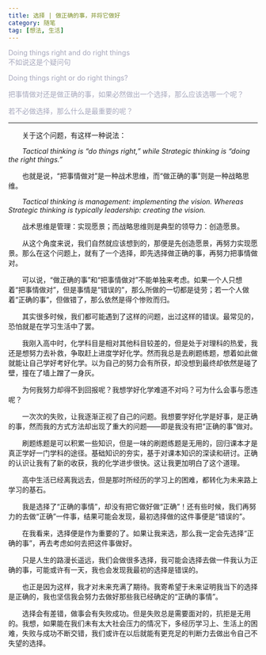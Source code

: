 ```yaml
---
title: 选择 | 做正确的事，并将它做好
category: 随笔
tag: [想法, 生活]
---
```


<font color=" #a7a8bd">Doing things right and do right things
<br>
不如说这是个疑问句<br>

Doing things right or do right things?<br>

把事情做对还是做正确的事，如果必然做出一个选择，那么应该选哪一个呢？<br>

若不必做选择，那么什么是最重要的呢？
</font>

------------

&emsp;&emsp;关于这个问题，有这样一种说法：

&emsp;&emsp;*Tactical thinking is “do things right,” while Strategic thinking is “doing the right things.”*

&emsp;&emsp;也就是说，“把事情做对”是一种战术思维，而“做正确的事”则是一种战略思维。

&emsp;&emsp;*Tactical thinking is management: implementing the vision. Whereas Strategic thinking is typically leadership: creating the vision.*

&emsp;&emsp;战术思维是管理：实现愿景；而战略思维则是典型的领导力：创造愿景。

&emsp;&emsp;从这个角度来说，我们自然就应该想到的，那便是先创造愿景，再努力实现愿景。那么在这个问题上，就有了一个选择，即先选择做正确的事，再努力把事情做对。

&emsp;&emsp;可以说，“做正确的事”和“把事情做对”不能单独来考虑。如果一个人只想着“把事情做对”，但是事情是“错误的”，那么所做的一切都是徒劳；若一个人做着“正确的事”，但做错了，那么依然是得个惨败而归。

&emsp;&emsp;其实很多时候，我们都可能遇到了这样的问题，出过这样的错误。最常见的，恐怕就是在学习生活中了罢。

&emsp;&emsp;我刚入高中时，化学科目是相对其他科目较差的，但是处于对理科的热爱，我还是想努力去补救，争取赶上进度学好化学。然而我总是去刷题练题，想着如此做就能让自己学好考好化学。以为自己的努力会有所获，却没想到最终却依然是碰了壁，撞在了墙上蹭了一身灰。

&emsp;&emsp;为何我努力却得不到回报呢？我想学好化学难道不对吗？可为什么会事与愿违呢？

&emsp;&emsp;一次次的失败，让我逐渐正视了自己的问题。我想要学好化学是好事，是正确的事，然而我的方式方法却出现了重大的问题——即是我没有把“正确的事”做对。

&emsp;&emsp;刷题练题是可以积累一些知识，但是一味的刷题练题是无用的，回归课本才是真正学好一门学科的途径。基础知识的夯实，基于对课本知识的深读和研讨。正确的认识让我有了新的收获，我的化学进步很快。这让我更加明白了这个道理。

&emsp;&emsp;高中生活已经离我远去，但是那时所经历的学习上的困难，都转化为未来路上学习的基石。

&emsp;&emsp;我是选择了“正确的事情”，却没有把它做好做“正确”！还有些时候，我们再努力的去做“正确”一件事，结果可能会发现，最初选择做的这件事便是“错误的”。

&emsp;&emsp;在我看来，选择便是作为重要的了。如果让我来选，那么我一定会先选择“正确的事”，再去考虑如何去把这件事做好。

&emsp;&emsp;只是人生的路漫长遥远，我们会做很多选择，我可能会选择去做一件我认为正确的事，可能或许有一天，我也会发现我最初的选择是错误的。

&emsp;&emsp;也正是因为这样，我才对未来充满了期待。我寄希望于未来证明我当下的选择是正确的，我也坚信我会努力去做好那些我已经确定的“正确的事情”。

&emsp;&emsp;选择会有差错，做事会有失败成功。但是失败总是需要面对的，抗拒是无用的。我想，如果能在我们未有太大社会压力的情况下，多经历学习上、生活上的困难，失败与成功不断交错，我们或许在以后就能有更充足的判断力去做出令自己不失望的选择。